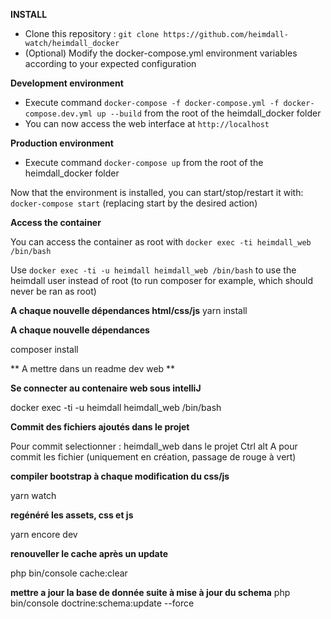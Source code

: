 **INSTALL**

* Clone this repository : `git clone https://github.com/heimdall-watch/heimdall_docker`
* (Optional) Modify the docker-compose.yml environment variables according to your expected configuration

**Development environment**
* Execute command `docker-compose -f docker-compose.yml -f docker-compose.dev.yml up --build` from the root of the heimdall_docker folder
* You can now access the web interface at `http://localhost`

**Production environment**
* Execute command `docker-compose up` from the root of the heimdall_docker folder

Now that the environment is installed, you can start/stop/restart it with: `docker-compose start` (replacing start by the desired action)

**Access the container**

You can access the container as root with `docker exec -ti heimdall_web /bin/bash`



Use `docker exec -ti -u heimdall heimdall_web /bin/bash` to use the heimdall user instead of root (to run composer for example, which should never be ran as root)

**A chaque nouvelle dépendances html/css/js**
yarn install

**A chaque  nouvelle dépendances**

composer install

** A mettre dans un readme dev web **

**Se connecter au contenaire web sous intelliJ**

docker exec -ti -u heimdall heimdall_web /bin/bash

**Commit des fichiers ajoutés dans le projet**

Pour commit selectionner : heimdall_web dans le projet
Ctrl alt A pour commit les fichier (uniquement en création, passage de rouge à vert)

**compiler bootstrap à chaque modification du css/js**

yarn watch

**regénéré les assets, css et js**

yarn encore dev

**renouveller le cache après un update**

php bin/console cache:clear

**mettre a jour la base de donnée suite à mise à jour du schema**
php bin/console doctrine:schema:update --force



